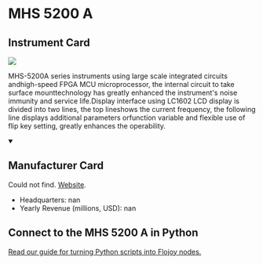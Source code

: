 
# MHS 5200 A

## Instrument Card

<img src="https://v5.airtableusercontent.com/v1/19/19/1691539200000/olReuWqZROHEldy_pLwncQ/42Ihay1K0OKT3HnDyu1j1ZiJiXc7biSxCKnl3yw81pBSUmjBi0jbg_IXhBdSAogYUwu5GPCZZsFuL88xVFqivw/Lf2OSJd-OBpTR3vOaObD78OM4MJghsEmuJ7mwJz5wtE"/>
<p>MHS-5200A series instruments using large scale integrated circuits andhigh-speed FPGA MCU microprocessor, the internal circuit to take surface mounttechnology has greatly enhanced the instrument's noise immunity and service life.Display interface using LC1602 LCD display is divided into two lines, the top lineshows the current frequency, the following line displays additional parameters orfunction variable and flexible use of flip key setting, greatly enhances the operability.</p>

<details open>
<summary><h2>Manufacturer Card</h2></summary>

Could not find. <a href="https://sigrok.org/wiki/MHINSTEK_MHS-5200A">Website</a>.

<ul>
  <li>Headquarters: nan</li>
  <li>Yearly Revenue (millions, USD): nan</li>
</ul>
</details>

## Connect to the MHS 5200 A in Python

[Read our guide for turning Python scripts into Flojoy nodes.](https://docs.flojoy.ai/custom-nodes/creating-custom-node/)


